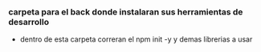 ### carpeta para el back donde instalaran sus herramientas de desarrollo
- dentro de esta carpeta correran el npm init -y y demas librerias a usar